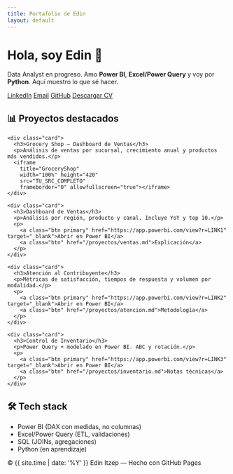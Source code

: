 ```yaml
---
title: Portafolio de Edin
layout: default
---
```


<link rel="stylesheet" href="{{ '/assets/css/custom.css?v=3' | relative_url }}">

<div class="hero">
  <h1>Hola, soy Edin 👋</h1>
  <p>Data Analyst en progreso. Amo <b>Power BI</b>, <b>Excel/Power Query</b> y voy por <b>Python</b>. Aquí muestro lo que sé hacer.</p>
  <div class="badges">
    <a href="https://www.linkedin.com/tu-perfil" target="_blank">LinkedIn</a>
    <a href="mailto:tu.correo@ejemplo.com" target="_blank">Email</a>
    <a href="https://github.com/Edin-Itzep" target="_blank">GitHub</a>
    <a href="/Edin-CV.pdf" target="_blank">Descargar CV</a>
  </div>
</div>

<div class="section">
  <h2>📊 Proyectos destacados</h2>

  <div class="grid">

    <div class="card">
      <h3>Grocery Shop – Dashboard de Ventas</h3>
      <p>Análisis de ventas por sucursal, crecimiento anual y productos más vendidos.</p>
      <iframe
        title="GroceryShop"
        width="100%" height="420"
        src="TU_SRC_COMPLETO"
        frameborder="0" allowfullscreen="true"></iframe>
    </div>

    <div class="card">
      <h3>Dashboard de Ventas</h3>
      <p>Análisis por región, producto y canal. Incluye YoY y top 10.</p>
      <p>
        <a class="btn primary" href="https://app.powerbi.com/view?r=LINK1" target="_blank">Abrir en Power BI</a>
        <a class="btn" href="/proyectos/ventas.md">Explicación</a>
      </p>
    </div>

    <div class="card">
      <h3>Atención al Contribuyente</h3>
      <p>Métricas de satisfacción, tiempos de respuesta y volumen por modalidad.</p>
      <p>
        <a class="btn primary" href="https://app.powerbi.com/view?r=LINK2" target="_blank">Abrir en Power BI</a>
        <a class="btn" href="/proyectos/atencion.md">Metodología</a>
      </p>
    </div>

    <div class="card">
      <h3>Control de Inventario</h3>
      <p>Power Query + modelado en Power BI. ABC y rotación.</p>
      <p>
        <a class="btn primary" href="https://app.powerbi.com/view?r=LINK3" target="_blank">Abrir en Power BI</a>
        <a class="btn" href="/proyectos/inventario.md">Notas técnicas</a>
      </p>
    </div>

  </div>
</div>

<div class="section">
  <h2>🛠️ Tech stack</h2>
  <ul>
    <li>Power BI (DAX con medidas, no columnas)</li>
    <li>Excel/Power Query (ETL, validaciones)</li>
    <li>SQL (JOINs, agregaciones)</li>
    <li>Python (en aprendizaje)</li>
  </ul>
</div>

<footer>
  © {{ site.time | date: '%Y' }} Edin Itzep — Hecho con GitHub Pages
</footer>
